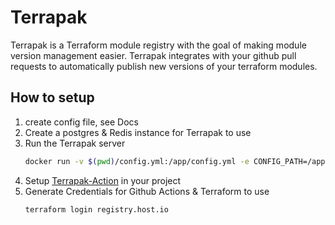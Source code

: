# Terrapak
Terrapak is a Terraform module registry with the goal of making module version management easier. Terrapak integrates with your github pull requests to automatically publish new versions of your terraform modules.

## How to setup
1. create config file, see Docs
2. Create a postgres & Redis instance for Terrapak to use
3. Run the Terrapak server
   ```bash
   docker run -v $(pwd)/config.yml:/app/config.yml -e CONFIG_PATH=/app/config.yml -p 5551:80 -d monoci/terrapak:v1
   ```
4. Setup [Terrapak-Action](https://github.com/eunanhardy/terrapak-action) in your project
5. Generate Credentials for Github Actions & Terraform to use
   ```bash
   terraform login registry.host.io
   ```
